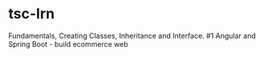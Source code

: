 # tsc-lrn
Fundamentals, Creating Classes, Inheritance and Interface. #1 Angular and Spring Boot - build ecommerce web
